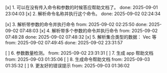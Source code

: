 [x] 1. 可以在没有传入命令和参数的时候答应帮助文档了。  done: 2025-09-01 23:04:03
[x] 2. 解析命令名称并执行这个命令。                 done: 2025-09-02 02:24:34

[x] 3. 解析带参数的命令并执行命令                   from: 2025-09-02 02:25:50  done: 2025-09-02 07:48:03
[x] 4. 解析带多个参数的命令并执行命令                from: 2025-09-02 07:48:28  done: 2025-09-02 07:48:32
[x] 5. 解析集合类型的数据： Vec  等                 from: 2025-09-02 07:49:45  done: 2025-09-02 23:31:57


[ ] 6. 参数数量检测。                               from: 2025-09-02 23:31:31 
[ ] 7. 生成 app 帮助文档                           from: 2025-09-03 01:35:06
[ ] 8. 生成命令帮助文档                             from: 2025-09-03 01:35:32
[ ] 9. 更友好的错误提示                             from: 2025-09-03 01:36:02
